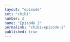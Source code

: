 ```yaml
---
layout: "episode"
set: "chibi"
number: 2
name: "Episode 2"
permalink: "chibi/episode-2"
published: true
---
```


